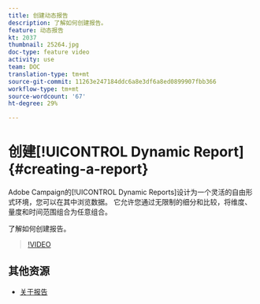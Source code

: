 ```yaml
---
title: 创建动态报告
description: 了解如何创建报告。
feature: 动态报告
kt: 2037
thumbnail: 25264.jpg
doc-type: feature video
activity: use
team: DOC
translation-type: tm+mt
source-git-commit: 11263e247184ddc6a8e3df6a8ed0899907fbb366
workflow-type: tm+mt
source-wordcount: '67'
ht-degree: 29%

---
```



# 创建[!UICONTROL Dynamic Report]{#creating-a-report}

Adobe Campaign的[!UICONTROL Dynamic Reports]设计为一个灵活的自由形式环境，您可以在其中浏览数据。 它允许您通过无限制的细分和比较，将维度、量度和时间范围组合为任意组合。

了解如何创建报告。

>[!VIDEO](https://video.tv.adobe.com/v/25264/?quality=12)

## 其他资源

* [关于报告](https://docs.adobe.com/content/help/en/campaign-standard/using/reporting/about-reporting/about-dynamic-reports.html)
